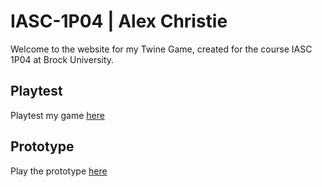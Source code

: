 # IASC-1P04 | Alex Christie

Welcome to the website for my Twine Game, created for the course IASC 1P04 at Brock University.

## Playtest

Playtest my game [here](playtest/playtest)

## Prototype

Play the prototype [here](prototype/TwineGamePrototype.html)
